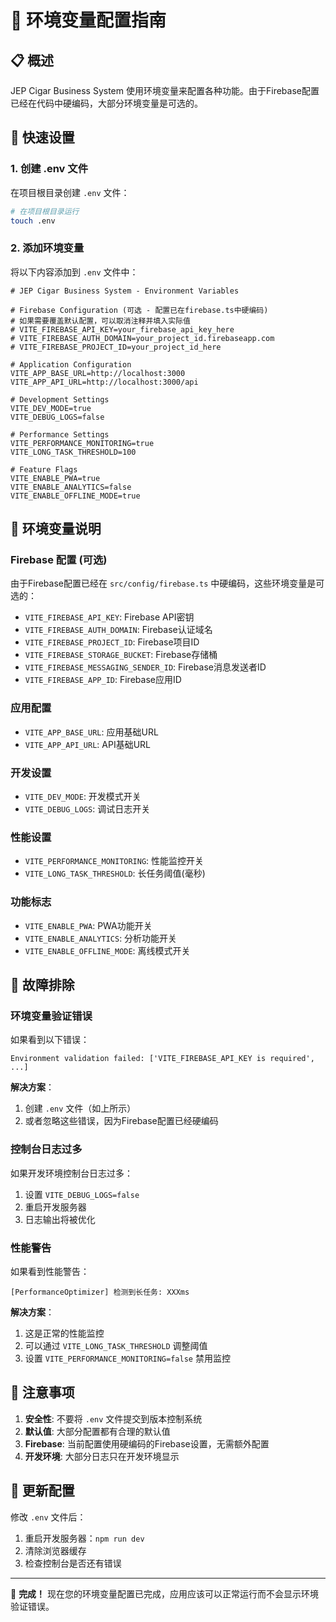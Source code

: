 # 🔧 环境变量配置指南

## 📋 概述

JEP Cigar Business System 使用环境变量来配置各种功能。由于Firebase配置已经在代码中硬编码，大部分环境变量是可选的。

## 🚀 快速设置

### 1. 创建 .env 文件

在项目根目录创建 `.env` 文件：

```bash
# 在项目根目录运行
touch .env
```

### 2. 添加环境变量

将以下内容添加到 `.env` 文件中：

```env
# JEP Cigar Business System - Environment Variables

# Firebase Configuration (可选 - 配置已在firebase.ts中硬编码)
# 如果需要覆盖默认配置，可以取消注释并填入实际值
# VITE_FIREBASE_API_KEY=your_firebase_api_key_here
# VITE_FIREBASE_AUTH_DOMAIN=your_project_id.firebaseapp.com
# VITE_FIREBASE_PROJECT_ID=your_project_id_here

# Application Configuration
VITE_APP_BASE_URL=http://localhost:3000
VITE_APP_API_URL=http://localhost:3000/api

# Development Settings
VITE_DEV_MODE=true
VITE_DEBUG_LOGS=false

# Performance Settings
VITE_PERFORMANCE_MONITORING=true
VITE_LONG_TASK_THRESHOLD=100

# Feature Flags
VITE_ENABLE_PWA=true
VITE_ENABLE_ANALYTICS=false
VITE_ENABLE_OFFLINE_MODE=true
```

## 🔧 环境变量说明

### Firebase 配置 (可选)

由于Firebase配置已经在 `src/config/firebase.ts` 中硬编码，这些环境变量是可选的：

- `VITE_FIREBASE_API_KEY`: Firebase API密钥
- `VITE_FIREBASE_AUTH_DOMAIN`: Firebase认证域名
- `VITE_FIREBASE_PROJECT_ID`: Firebase项目ID
- `VITE_FIREBASE_STORAGE_BUCKET`: Firebase存储桶
- `VITE_FIREBASE_MESSAGING_SENDER_ID`: Firebase消息发送者ID
- `VITE_FIREBASE_APP_ID`: Firebase应用ID

### 应用配置

- `VITE_APP_BASE_URL`: 应用基础URL
- `VITE_APP_API_URL`: API基础URL

### 开发设置

- `VITE_DEV_MODE`: 开发模式开关
- `VITE_DEBUG_LOGS`: 调试日志开关

### 性能设置

- `VITE_PERFORMANCE_MONITORING`: 性能监控开关
- `VITE_LONG_TASK_THRESHOLD`: 长任务阈值(毫秒)

### 功能标志

- `VITE_ENABLE_PWA`: PWA功能开关
- `VITE_ENABLE_ANALYTICS`: 分析功能开关
- `VITE_ENABLE_OFFLINE_MODE`: 离线模式开关

## 🚨 故障排除

### 环境变量验证错误

如果看到以下错误：

```
Environment validation failed: ['VITE_FIREBASE_API_KEY is required', ...]
```

**解决方案**：
1. 创建 `.env` 文件（如上所示）
2. 或者忽略这些错误，因为Firebase配置已经硬编码

### 控制台日志过多

如果开发环境控制台日志过多：

1. 设置 `VITE_DEBUG_LOGS=false`
2. 重启开发服务器
3. 日志输出将被优化

### 性能警告

如果看到性能警告：

```
[PerformanceOptimizer] 检测到长任务: XXXms
```

**解决方案**：
1. 这是正常的性能监控
2. 可以通过 `VITE_LONG_TASK_THRESHOLD` 调整阈值
3. 设置 `VITE_PERFORMANCE_MONITORING=false` 禁用监控

## 📝 注意事项

1. **安全性**: 不要将 `.env` 文件提交到版本控制系统
2. **默认值**: 大部分配置都有合理的默认值
3. **Firebase**: 当前配置使用硬编码的Firebase设置，无需额外配置
4. **开发环境**: 大部分日志只在开发环境显示

## 🔄 更新配置

修改 `.env` 文件后：

1. 重启开发服务器：`npm run dev`
2. 清除浏览器缓存
3. 检查控制台是否还有错误

---

🎉 **完成！** 现在您的环境变量配置已完成，应用应该可以正常运行而不会显示环境验证错误。
